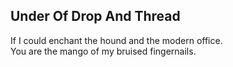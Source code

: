 Under Of Drop And Thread
------------------------
If I could enchant the hound and the modern office.  
You are the mango of my bruised fingernails.  
